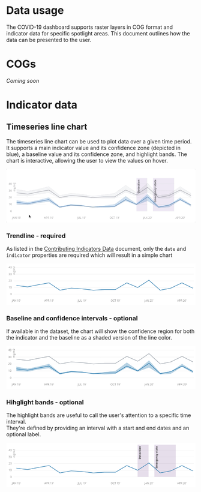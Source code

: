 # Data usage

The COVID-19 dashboard supports raster layers in COG format and indicator data for specific spotlight areas. This document outlines how the data can be presented to the user.

# COGs

*Coming soon*

# Indicator data

## Timeseries line chart
The timeseries line chart can be used to plot data over a given time period. It supports a main indicator value and its confidence zone (depicted in blue), a baseline value and its confidence zone, and highlight bands.
The chart is interactive, allowing the user to view the values on hover.

![Interactive chart gif](./images/chart-interactive.gif)

### Trendline - required
As listed in the [Contributing Indicators Data](./indicators.md) document, only the `date` and `indicator` properties are required which will result in a simple chart

![Chart with indicator line](./images/chart-indicator.png)

### Baseline and confidence intervals - optional
If available in the dataset, the chart will show the confidence region for both the indicator and the baseline as a shaded version of the line color.

![Chart with indicator line and confidence](./images/chart-confidence.png)

### Hihglight bands - optional
The highlight bands are useful to call the user's attention to a specific time interval.  
They're defined by providing an interval with a start and end dates and an optional label.

![Chart with indicator line and highlight bands](./images/chart-bands.png)